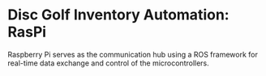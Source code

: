 # Disc Golf Inventory Automation: RasPi

Raspberry Pi serves as the communication hub using a ROS framework for real-time data exchange and control of the microcontrollers.
